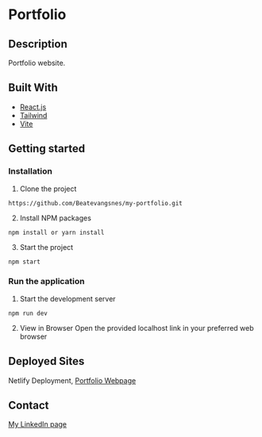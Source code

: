 # Portfolio

## Description

Portfolio website.

## Built With

- [React.js](https://reactjs.org/)
- [Tailwind](https://tailwindcss.com/)
- [Vite](https://vitejs.dev/)

## Getting started

### Installation

1. Clone the project

```
https://github.com/Beatevangsnes/my-portfolio.git
```

2. Install NPM packages

```
npm install or yarn install
```

3. Start the project

```
npm start
```

### Run the application

1. Start the development server

```
npm run dev
```

2. View in Browser
   Open the provided localhost link in your preferred web browser

## Deployed Sites

Netlify Deployment, [Portfolio Webpage](https://beatev.netlify.app/)

## Contact

[My LinkedIn page](https://www.linkedin.com/in/beate-vangsnes/)
